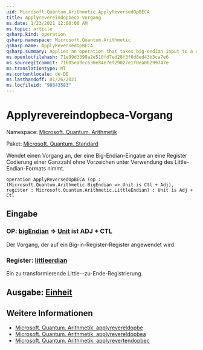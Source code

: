 ```yaml
---
uid: Microsoft.Quantum.Arithmetic.ApplyReversedOpBECA
title: Applyrevereindopbeca-Vorgang
ms.date: 1/23/2021 12:00:00 AM
ms.topic: article
qsharp.kind: operation
qsharp.namespace: Microsoft.Quantum.Arithmetic
qsharp.name: ApplyReversedOpBECA
qsharp.summary: Applies an operation that takes big-endian input to a register encoding an unsigned integer using little-endian format.
ms.openlocfilehash: 71e99d3390a2e510fd7ed28f3f6d8ed43b3ca7e6
ms.sourcegitcommit: 71605ea9cc630e84e7ef29027e1f0ea06299747e
ms.translationtype: MT
ms.contentlocale: de-DE
ms.lasthandoff: 01/26/2021
ms.locfileid: "98843583"
---
```

# <a name="applyreversedopbeca-operation"></a>Applyrevereindopbeca-Vorgang

Namespace: [Microsoft. Quantum. Arithmetik](xref:Microsoft.Quantum.Arithmetic)

Paket: [Microsoft. Quantum. Standard](https://nuget.org/packages/Microsoft.Quantum.Standard)


Wendet einen Vorgang an, der eine Big-Endian-Eingabe an eine Register Codierung einer Ganzzahl ohne Vorzeichen unter Verwendung des Little-Endian-Formats nimmt.

```qsharp
operation ApplyReversedOpBECA (op : (Microsoft.Quantum.Arithmetic.BigEndian => Unit is Ctl + Adj), register : Microsoft.Quantum.Arithmetic.LittleEndian) : Unit is Adj + Ctl
```


## <a name="input"></a>Eingabe

### <a name="op--bigendian--unit--is-adj--ctl"></a>OP: [bigEndian](xref:Microsoft.Quantum.Arithmetic.BigEndian) => [Unit](xref:microsoft.quantum.lang-ref.unit)  ist ADJ + CTL

Der Vorgang, der auf ein Big-in-Register-Register angewendet wird.


### <a name="register--littleendian"></a>Register: [littleerdian](xref:Microsoft.Quantum.Arithmetic.LittleEndian)

Ein zu transformierende Little--zu-Ende-Registrierung.



## <a name="output--unit"></a>Ausgabe: [Einheit](xref:microsoft.quantum.lang-ref.unit)



## <a name="see-also"></a>Weitere Informationen

- [Microsoft. Quantum. Arithmetik. applyrevereldopbe](xref:Microsoft.Quantum.Arithmetic.ApplyReversedOpBE)
- [Microsoft. Quantum. Arithmetik. applyrevereldopbea](xref:Microsoft.Quantum.Arithmetic.ApplyReversedOpBEA)
- [Microsoft. Quantum. Arithmetik. applyrevertendopbec](xref:Microsoft.Quantum.Arithmetic.ApplyReversedOpBEC)